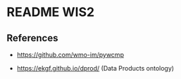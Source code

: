 # README WIS2


## References

* https://github.com/wmo-im/pywcmp

* https://ekgf.github.io/dprod/   (Data Products ontology)